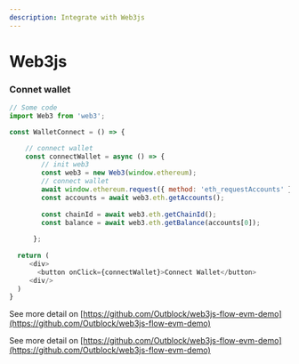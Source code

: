 ```yaml
---
description: Integrate with Web3js
---
```


# Web3js

### Connet wallet

```javascript
// Some code
import Web3 from 'web3';

const WalletConnect = () => {

    // connect wallet
    const connectWallet = async () => {
        // init web3 
        const web3 = new Web3(window.ethereum);
        // connect wallet
        await window.ethereum.request({ method: 'eth_requestAccounts' });
        const accounts = await web3.eth.getAccounts();
  
        const chainId = await web3.eth.getChainId();
        const balance = await web3.eth.getBalance(accounts[0]);
    
      };
  
  return (
     <div>
       <button onClick={connectWallet}>Connect Wallet</button>
     <div/>
  )
}
```





See more detail on [https://github.com/Outblock/web3js-flow-evm-demo](https://github.com/Outblock/web3js-flow-evm-demo)







See more detail on [https://github.com/Outblock/web3js-flow-evm-demo](https://github.com/Outblock/web3js-flow-evm-demo)
